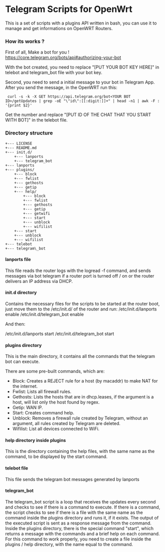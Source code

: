 # Telegram Scripts for OpenWrt

This is a set of scripts with a plugins API written in bash, you can use it to manage and get informations on OpenWRT Routers.

### How its works ?

First of all, 
Make a bot for you !
https://core.telegram.org/bots/api#authorizing-your-bot

With the bot created, you need to replace "[PUT YOUR BOT KEY HERE]" in telebot and telegram\_bot file with your bot key.

Second, you need to send a initial message to your bot in Telegram App.
After you send the message, in the OpenWRT run this:

``` curl -s -k -X GET https://api.telegram.org/bot<YOUR BOT ID>/getUpdates | grep -oE "\"id\":[[:digit:]]+" | head -n1 | awk -F : '{print $2}'```

Get the number and replace "[PUT ID OF THE CHAT THAT YOU START WITH BOT]" in the telebot file.

### Directory structure

```
+--- LICENSE
+--- README.md
+--- init.d/
	+--- lanports
	+--- telegram_bot
+--- lanports
+--- plugins/
	+--- block
	+--- fwlist
	+--- gethosts
	+--- getip
	+--- help/
		+--- block
		+--- fwlist
		+--- gethosts
		+--- getip
		+--- getwifi
		+--- start
		+--- unblock
		+--- wifilist
	+--- start
	+--- unblock
	+--- wifilist
+--- telebot
+--- telegram\_bot
```
#### lanports file

This file reads the router logs with the logread -f command, and sends messages via bot telegram if a router port is turned off / on or the router delivers an IP address via DHCP.

#### init.d directory

Contains the necessary files for the scripts to be started at the router boot, just move them to the /etc/init.d/ of the router and run:
/etc/init.d/lanports enable
/etc/init.d/telegram_bot enable

And then:

/etc/init.d/lanports start
/etc/init.d/telegram_bot start

#### plugins directory

This is the main directory, it contains all the commands that the telegram bot can execute.

There are some pre-built commands, which are:

 * Block: Creates a REJECT rule for a host (by macaddr) to make NAT for the internet.
 * Fwlist: Lists all firewall rules.
 * Gethosts: Lists the hosts that are in dhcp.leases, if the argument is a host, will list only the host found by regex.
 * Getip: WAN IP.
 * Start: Creates command help.
 * Unblock: Removes a firewall rule created by Telegram, without an argument, all rules created by Telegram are deleted.
 * Wifilist: List all devices connected to WiFi.

#### help directory inside plugins

This is the directory containing the help files, with the same name as the command, to be displayed by the start command.

#### telebot file

This file sends the telegram bot messages generated by lanports


#### telegram_bot

The telegram_bot script is a loop that receives the updates every second and checks to see if there is a command to execute. If there is a command, the script checks to see if there is a file with the same name as the command inside the plugins directory and runs it, if it exists. The output of the executed script is sent as a response message from the command.
Inside the plugins directory, there is the special command "start", which returns a message with the commands and a brief help on each command.
For this command to work properly, you need to create a file inside the plugins / help directory, with the name equal to the command.


